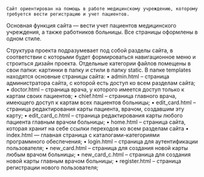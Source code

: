 	Сайт ориентирован на помощь в работе медицинскому учреждению, которому требуется вести регистрацию и учет пациентов.
Основная функция сайта — вести учет пациентов медицинского учреждения, а также работников больницы.
Все страницы оформлены в одном стиле. 

Структура проекта подразумевает под собой разделы сайта, в соответствии с которыми будет формироваться навигационное меню и строиться дизайн проекта. 
Отдельные категории файлов помещены в свои папки: картинки в папку и стили в папку static. 
	В папке templates находятся основные страницы сайта:
•	admin.html – страница администратора сайта, с которой есть доступ ко всем разделам сайта; 
•	doctor.html – страница врача, у которого имеется доступ только к картам своих пациентов;
•	chief.html – страница главного врача, имеющего доступ к картам всех пациентов больницы;
•	edit_card.html – страница редактирования карты пациента, врачом, создавшим эту карту;
•	edit_card_c.html – страница редактирования карты любого пациента главным врачом больницы;
•	home.html – страница сайта, которая хранит на себе ссылки переходов ко всем разделам сайта
•	index.html    —     главная     страница     с     каталогами-категориями программного обеспечения;
•	login.html – страница для аутентификации пользователя;
•	new_card.html – страница для создания новой карты любым врачом больницы; 
•	new_card_c.html – страница для создания новой карты главным врачом больницы;
•	register.html – страница регистрации нового пользователя;

